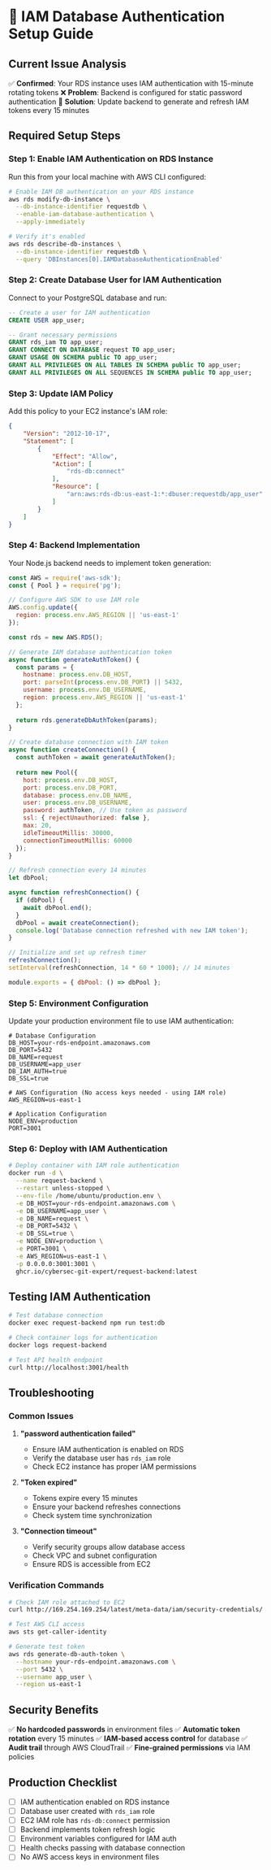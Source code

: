 # 🔐 IAM Database Authentication Setup Guide

## Current Issue Analysis
✅ **Confirmed**: Your RDS instance uses IAM authentication with 15-minute rotating tokens
❌ **Problem**: Backend is configured for static password authentication
🔧 **Solution**: Update backend to generate and refresh IAM tokens every 15 minutes

## Required Setup Steps

### Step 1: Enable IAM Authentication on RDS Instance
Run this from your local machine with AWS CLI configured:

```bash
# Enable IAM DB authentication on your RDS instance
aws rds modify-db-instance \
  --db-instance-identifier requestdb \
  --enable-iam-database-authentication \
  --apply-immediately

# Verify it's enabled
aws rds describe-db-instances \
  --db-instance-identifier requestdb \
  --query 'DBInstances[0].IAMDatabaseAuthenticationEnabled'
```

### Step 2: Create Database User for IAM Authentication

Connect to your PostgreSQL database and run:

```sql
-- Create a user for IAM authentication
CREATE USER app_user;

-- Grant necessary permissions
GRANT rds_iam TO app_user;
GRANT CONNECT ON DATABASE request TO app_user;
GRANT USAGE ON SCHEMA public TO app_user;
GRANT ALL PRIVILEGES ON ALL TABLES IN SCHEMA public TO app_user;
GRANT ALL PRIVILEGES ON ALL SEQUENCES IN SCHEMA public TO app_user;
```

### Step 3: Update IAM Policy

Add this policy to your EC2 instance's IAM role:

```json
{
    "Version": "2012-10-17",
    "Statement": [
        {
            "Effect": "Allow",
            "Action": [
                "rds-db:connect"
            ],
            "Resource": [
                "arn:aws:rds-db:us-east-1:*:dbuser:requestdb/app_user"
            ]
        }
    ]
}
```

### Step 4: Backend Implementation

Your Node.js backend needs to implement token generation:

```javascript
const AWS = require('aws-sdk');
const { Pool } = require('pg');

// Configure AWS SDK to use IAM role
AWS.config.update({
  region: process.env.AWS_REGION || 'us-east-1'
});

const rds = new AWS.RDS();

// Generate IAM database authentication token
async function generateAuthToken() {
  const params = {
    hostname: process.env.DB_HOST,
    port: parseInt(process.env.DB_PORT) || 5432,
    username: process.env.DB_USERNAME,
    region: process.env.AWS_REGION || 'us-east-1'
  };
  
  return rds.generateDbAuthToken(params);
}

// Create database connection with IAM token
async function createConnection() {
  const authToken = await generateAuthToken();
  
  return new Pool({
    host: process.env.DB_HOST,
    port: process.env.DB_PORT,
    database: process.env.DB_NAME,
    user: process.env.DB_USERNAME,
    password: authToken, // Use token as password
    ssl: { rejectUnauthorized: false },
    max: 20,
    idleTimeoutMillis: 30000,
    connectionTimeoutMillis: 60000
  });
}

// Refresh connection every 14 minutes
let dbPool;

async function refreshConnection() {
  if (dbPool) {
    await dbPool.end();
  }
  dbPool = await createConnection();
  console.log('Database connection refreshed with new IAM token');
}

// Initialize and set up refresh timer
refreshConnection();
setInterval(refreshConnection, 14 * 60 * 1000); // 14 minutes

module.exports = { dbPool: () => dbPool };
```

### Step 5: Environment Configuration

Update your production environment file to use IAM authentication:

```env
# Database Configuration
DB_HOST=your-rds-endpoint.amazonaws.com
DB_PORT=5432
DB_NAME=request
DB_USERNAME=app_user
DB_IAM_AUTH=true
DB_SSL=true

# AWS Configuration (No access keys needed - using IAM role)
AWS_REGION=us-east-1

# Application Configuration
NODE_ENV=production
PORT=3001
```

### Step 6: Deploy with IAM Authentication

```bash
# Deploy container with IAM role authentication
docker run -d \
  --name request-backend \
  --restart unless-stopped \
  --env-file /home/ubuntu/production.env \
  -e DB_HOST=your-rds-endpoint.amazonaws.com \
  -e DB_USERNAME=app_user \
  -e DB_NAME=request \
  -e DB_PORT=5432 \
  -e DB_SSL=true \
  -e NODE_ENV=production \
  -e PORT=3001 \
  -e AWS_REGION=us-east-1 \
  -p 0.0.0.0:3001:3001 \
  ghcr.io/cybersec-git-expert/request-backend:latest
```

## Testing IAM Authentication

```bash
# Test database connection
docker exec request-backend npm run test:db

# Check container logs for authentication
docker logs request-backend

# Test API health endpoint
curl http://localhost:3001/health
```

## Troubleshooting

### Common Issues

1. **"password authentication failed"**
   - Ensure IAM authentication is enabled on RDS
   - Verify the database user has `rds_iam` role
   - Check EC2 instance has proper IAM permissions

2. **"Token expired"**
   - Tokens expire every 15 minutes
   - Ensure your backend refreshes connections
   - Check system time synchronization

3. **"Connection timeout"**
   - Verify security groups allow database access
   - Check VPC and subnet configuration
   - Ensure RDS is accessible from EC2

### Verification Commands

```bash
# Check IAM role attached to EC2
curl http://169.254.169.254/latest/meta-data/iam/security-credentials/

# Test AWS CLI access
aws sts get-caller-identity

# Generate test token
aws rds generate-db-auth-token \
  --hostname your-rds-endpoint.amazonaws.com \
  --port 5432 \
  --username app_user \
  --region us-east-1
```

## Security Benefits

✅ **No hardcoded passwords** in environment files
✅ **Automatic token rotation** every 15 minutes
✅ **IAM-based access control** for database
✅ **Audit trail** through AWS CloudTrail
✅ **Fine-grained permissions** via IAM policies

## Production Checklist

- [ ] IAM authentication enabled on RDS instance
- [ ] Database user created with `rds_iam` role
- [ ] EC2 IAM role has `rds-db:connect` permission
- [ ] Backend implements token refresh logic
- [ ] Environment variables configured for IAM auth
- [ ] Health checks passing with database connection
- [ ] No AWS access keys in environment files
